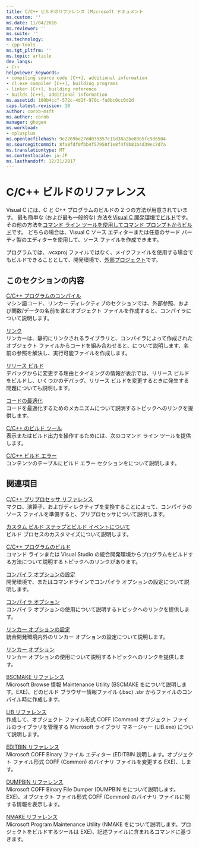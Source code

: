 ```yaml
---
title: C/C++ ビルドのリファレンス |Microsoft ドキュメント
ms.custom: ''
ms.date: 11/04/2016
ms.reviewer: ''
ms.suite: ''
ms.technology:
- cpp-tools
ms.tgt_pltfrm: ''
ms.topic: article
dev_langs:
- C++
helpviewer_keywords:
- compiling source code [C++], additional information
- cl.exe compiler [C++], building programs
- linker [C++], building reference
- builds [C++], additional information
ms.assetid: 100b4ccf-572c-4d1f-970c-fa0bc0cc0d2d
caps.latest.revision: 10
author: corob-msft
ms.author: corob
manager: ghogen
ms.workload:
- cplusplus
ms.openlocfilehash: 9e2269be27dd039357c11d38a2be83b5fc9d6504
ms.sourcegitcommit: 8fa8fdf0fbb4f57950f1e8f4f9b81b4d39ec7d7a
ms.translationtype: MT
ms.contentlocale: ja-JP
ms.lasthandoff: 12/21/2017
---
```

# <a name="cc-building-reference"></a>C/C++ ビルドのリファレンス
Visual C には、C と C++ プログラムのビルドの 2 つの方法が用意されています。 最も簡単な (および最も一般的な) 方法を[Visual C 開発環境でビルド](../../ide/building-cpp-projects-in-visual-studio.md)です。 その他の方法を[コマンド ライン ツールを使用してコマンド プロンプトからビルド](../../build/building-on-the-command-line.md)です。 どちらの場合は、Visual C ソース エディターまたは任意のサード パーティ製のエディターを使用して、ソース ファイルを作成できます。  
  
 プログラムでは、.vcxproj ファイルではなく、メイクファイルを使用する場合でもビルドできることとして、開発環境で、[外部プロジェクト](../../ide/building-external-projects.md)です。  
  
## <a name="in-this-section"></a>このセクションの内容  
 [C/C++ プログラムのコンパイル](../../build/reference/compiling-a-c-cpp-program.md)  
 マシン語コード、リンカー ディレクティブのセクションでは、外部参照、および関数/データの名前を含むオブジェクト ファイルを作成すると、コンパイラについて説明します。  
  
 [リンク](../../build/reference/linking.md)  
 リンカーは、静的にリンクされるライブラリと、コンパイラによって作成されたオブジェクト ファイルからコードを組み合わせると、について説明します、名前の参照を解決し、実行可能ファイルを作成します。  
  
 [リリース ビルド](../../build/reference/release-builds.md)  
 デバッグからに変更する理由とタイミングの情報が表示では、リリース ビルドをビルドし、いくつかのデバッグ、リリース ビルドを変更するときに発生する問題についても説明します。  
  
 [コードの最適化](../../build/reference/optimizing-your-code.md)  
 コードを最適化するためのメカニズムについて説明するトピックへのリンクを提供します。  
  
 [C/C++ のビルド ツール](../../build/reference/c-cpp-build-tools.md)  
 表示またはビルド出力を操作するためには、次のコマンド ライン ツールを提供します。  
  
 [C/C++ ビルド エラー](../../error-messages/compiler-errors-1/c-cpp-build-errors.md)  
 コンテンツのテーブルにビルド エラー セクションをについて説明します。  
  
## <a name="related-sections"></a>関連項目  
 [C/C++ プリプロセッサ リファレンス](../../preprocessor/c-cpp-preprocessor-reference.md)  
 マクロ、演算子、およびディレクティブを変換することによって、コンパイラのソース ファイルを準備すると、プリプロセッサについて説明します。  
  
 [カスタム ビルド ステップとビルド イベントについて](../../ide/understanding-custom-build-steps-and-build-events.md)  
 ビルド プロセスのカスタマイズについて説明します。  
  
 [C/C++ プログラムのビルド](../../build/building-c-cpp-programs.md)  
 コマンド ラインまたは Visual Studio の統合開発環境からプログラムをビルドする方法について説明するトピックへのリンクがあります。  
  
 [コンパイラ オプションの設定](../../build/reference/setting-compiler-options.md)  
 開発環境で、またはコマンドラインでコンパイラ オプションの設定について説明します。  
  
 [コンパイラ オプション](../../build/reference/compiler-options.md)  
 コンパイラ オプションの使用について説明するトピックへのリンクを提供します。  
  
 [リンカー オプションの設定](../../build/reference/setting-linker-options.md)  
 統合開発環境内外のリンカー オプションの設定について説明します。  
  
 [リンカー オプション](../../build/reference/linker-options.md)  
 リンカー オプションの使用について説明するトピックへのリンクを提供します。  
  
 [BSCMAKE リファレンス](../../build/reference/bscmake-reference.md)  
 Microsoft Browse 情報 Maintenance Utility (BSCMAKE をについて説明します。EXE)、どのビルド ブラウザー情報ファイル (.bsc) .sbr からファイルのコンパイル時に作成します。  
  
 [LIB リファレンス](../../build/reference/lib-reference.md)  
 作成して、オブジェクト ファイル形式 COFF (Common) オブジェクト ファイルのライブラリを管理する Microsoft ライブラリ マネージャー (LIB.exe) について説明します。  
  
 [EDITBIN リファレンス](../../build/reference/editbin-reference.md)  
 Microsoft COFF Binary ファイル エディター (EDITBIN 説明します。オブジェクト ファイル形式 COFF (Common) のバイナリ ファイルを変更する EXE)、します。  
  
 [DUMPBIN リファレンス](../../build/reference/dumpbin-reference.md)  
 Microsoft COFF Binary File Dumper (DUMPBIN をについて説明します。EXE)、オブジェクト ファイル形式 COFF (Common) のバイナリ ファイルに関する情報を表示します。  
  
 [NMAKE リファレンス](../../build/nmake-reference.md)  
 Microsoft Program Maintenance Utility (NMAKE をについて説明します。プロジェクトをビルドするツールは EXE)、記述ファイルに含まれるコマンドに基づきます。